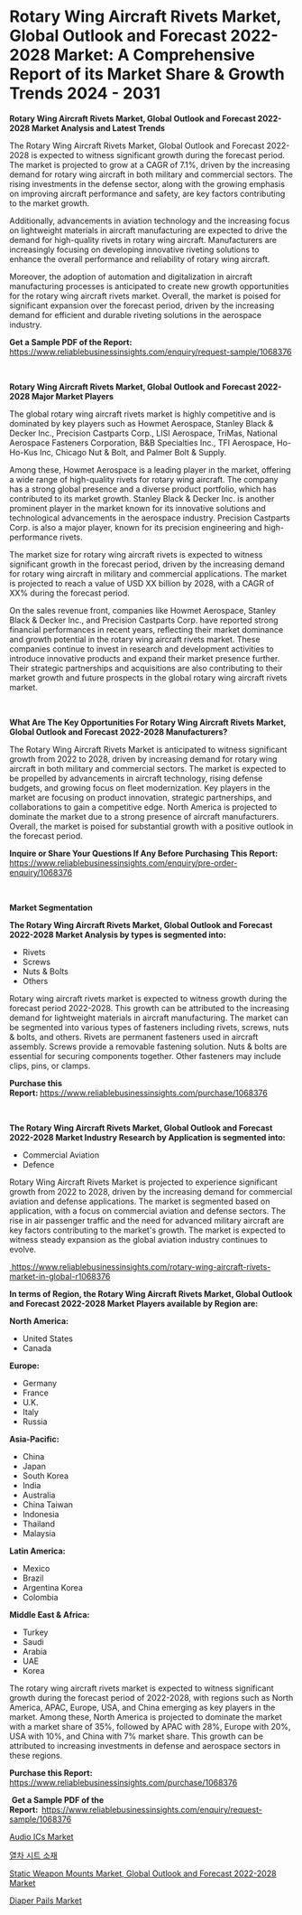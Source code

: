 <p><h1>Rotary Wing Aircraft Rivets Market, Global Outlook and Forecast 2022-2028 Market: A Comprehensive Report of its Market Share & Growth Trends 2024 - 2031</h1></p><p><strong>Rotary Wing Aircraft Rivets Market, Global Outlook and Forecast 2022-2028 Market Analysis and Latest Trends</strong></p>
<p><p>The Rotary Wing Aircraft Rivets Market, Global Outlook and Forecast 2022-2028 is expected to witness significant growth during the forecast period. The market is projected to grow at a CAGR of 7.1%, driven by the increasing demand for rotary wing aircraft in both military and commercial sectors. The rising investments in the defense sector, along with the growing emphasis on improving aircraft performance and safety, are key factors contributing to the market growth.</p><p>Additionally, advancements in aviation technology and the increasing focus on lightweight materials in aircraft manufacturing are expected to drive the demand for high-quality rivets in rotary wing aircraft. Manufacturers are increasingly focusing on developing innovative riveting solutions to enhance the overall performance and reliability of rotary wing aircraft.</p><p>Moreover, the adoption of automation and digitalization in aircraft manufacturing processes is anticipated to create new growth opportunities for the rotary wing aircraft rivets market. Overall, the market is poised for significant expansion over the forecast period, driven by the increasing demand for efficient and durable riveting solutions in the aerospace industry.</p></p>
<p><strong>Get a Sample PDF of the Report:&nbsp;</strong> <a href="https://www.reliablebusinessinsights.com/enquiry/request-sample/1068376">https://www.reliablebusinessinsights.com/enquiry/request-sample/1068376</a></p>
<p>&nbsp;</p>
<p><strong>Rotary Wing Aircraft Rivets Market, Global Outlook and Forecast 2022-2028 Major Market Players</strong></p>
<p><p>The global rotary wing aircraft rivets market is highly competitive and is dominated by key players such as Howmet Aerospace, Stanley Black & Decker Inc., Precision Castparts Corp., LISI Aerospace, TriMas, National Aerospace Fasteners Corporation, B&B Specialties Inc., TFI Aerospace, Ho-Ho-Kus Inc, Chicago Nut & Bolt, and Palmer Bolt & Supply.</p><p>Among these, Howmet Aerospace is a leading player in the market, offering a wide range of high-quality rivets for rotary wing aircraft. The company has a strong global presence and a diverse product portfolio, which has contributed to its market growth. Stanley Black & Decker Inc. is another prominent player in the market known for its innovative solutions and technological advancements in the aerospace industry. Precision Castparts Corp. is also a major player, known for its precision engineering and high-performance rivets.</p><p>The market size for rotary wing aircraft rivets is expected to witness significant growth in the forecast period, driven by the increasing demand for rotary wing aircraft in military and commercial applications. The market is projected to reach a value of USD XX billion by 2028, with a CAGR of XX% during the forecast period.</p><p>On the sales revenue front, companies like Howmet Aerospace, Stanley Black & Decker Inc., and Precision Castparts Corp. have reported strong financial performances in recent years, reflecting their market dominance and growth potential in the rotary wing aircraft rivets market. These companies continue to invest in research and development activities to introduce innovative products and expand their market presence further. Their strategic partnerships and acquisitions are also contributing to their market growth and future prospects in the global rotary wing aircraft rivets market.</p></p>
<p>&nbsp;</p>
<p><strong>What Are The Key Opportunities For Rotary Wing Aircraft Rivets Market, Global Outlook and Forecast 2022-2028 Manufacturers?</strong></p>
<p><p>The Rotary Wing Aircraft Rivets Market is anticipated to witness significant growth from 2022 to 2028, driven by increasing demand for rotary wing aircraft in both military and commercial sectors. The market is expected to be propelled by advancements in aircraft technology, rising defense budgets, and growing focus on fleet modernization. Key players in the market are focusing on product innovation, strategic partnerships, and collaborations to gain a competitive edge. North America is projected to dominate the market due to a strong presence of aircraft manufacturers. Overall, the market is poised for substantial growth with a positive outlook in the forecast period.</p></p>
<p><strong>Inquire or Share Your Questions If Any Before Purchasing This Report:</strong> <a href="https://www.reliablebusinessinsights.com/enquiry/pre-order-enquiry/1068376">https://www.reliablebusinessinsights.com/enquiry/pre-order-enquiry/1068376</a></p>
<p>&nbsp;</p>
<p><strong>Market Segmentation</strong></p>
<p><strong>The Rotary Wing Aircraft Rivets Market, Global Outlook and Forecast 2022-2028 Market Analysis by types is segmented into:</strong></p>
<p><ul><li>Rivets</li><li>Screws</li><li>Nuts & Bolts</li><li>Others</li></ul></p>
<p><p>Rotary wing aircraft rivets market is expected to witness growth during the forecast period 2022-2028. This growth can be attributed to the increasing demand for lightweight materials in aircraft manufacturing. The market can be segmented into various types of fasteners including rivets, screws, nuts & bolts, and others. Rivets are permanent fasteners used in aircraft assembly. Screws provide a removable fastening solution. Nuts & bolts are essential for securing components together. Other fasteners may include clips, pins, or clamps.</p></p>
<p><strong>Purchase this Report:&nbsp;</strong><a href="https://www.reliablebusinessinsights.com/purchase/1068376">https://www.reliablebusinessinsights.com/purchase/1068376</a></p>
<p>&nbsp;</p>
<p><strong>The Rotary Wing Aircraft Rivets Market, Global Outlook and Forecast 2022-2028 Market Industry Research by Application is segmented into:</strong></p>
<p><ul><li>Commercial Aviation</li><li>Defence</li></ul></p>
<p><p>Rotary Wing Aircraft Rivets Market is projected to experience significant growth from 2022 to 2028, driven by the increasing demand for commercial aviation and defense applications. The market is segmented based on application, with a focus on commercial aviation and defense sectors. The rise in air passenger traffic and the need for advanced military aircraft are key factors contributing to the market's growth. The market is expected to witness steady expansion as the global aviation industry continues to evolve.</p></p>
<p><a href="https://www.reliablebusinessinsights.com/rotary-wing-aircraft-rivets-market-in-global-r1068376">&nbsp;https://www.reliablebusinessinsights.com/rotary-wing-aircraft-rivets-market-in-global-r1068376</a></p>
<p><strong>In terms of Region, the Rotary Wing Aircraft Rivets Market, Global Outlook and Forecast 2022-2028 Market Players available by Region are:</strong></p>
<p>
    <p> <strong> North America: </strong>
        <ul>
            <li>United States</li>
            <li>Canada</li>
        </ul>
        </p> 
    <p> <strong> Europe: </strong>
        <ul>
            <li>Germany</li>
            <li>France</li>
            <li>U.K.</li>
            <li>Italy</li>
            <li>Russia</li>
        </ul>
        </p> 
    <p> <strong> Asia-Pacific: </strong>
        <ul>
            <li>China</li>
            <li>Japan</li>
            <li>South Korea</li>
            <li>India</li>
            <li>Australia</li>
            <li>China Taiwan</li>
            <li>Indonesia</li>
            <li>Thailand</li>
            <li>Malaysia</li>
        </ul>
        </p> 
    <p> <strong> Latin America: </strong>
        <ul>
            <li>Mexico</li>
            <li>Brazil</li>
            <li>Argentina Korea</li>
            <li>Colombia</li>
        </ul>
        </p> 
    <p> <strong> Middle East & Africa: </strong>
        <ul>
            <li>Turkey</li>
            <li>Saudi</li>
            <li>Arabia</li>
            <li>UAE</li>
            <li>Korea</li>
        </ul>
    </p>
    </p>
<p><p>The rotary wing aircraft rivets market is expected to witness significant growth during the forecast period of 2022-2028, with regions such as North America, APAC, Europe, USA, and China emerging as key players in the market. Among these, North America is projected to dominate the market with a market share of 35%, followed by APAC with 28%, Europe with 20%, USA with 10%, and China with 7% market share. This growth can be attributed to increasing investments in defense and aerospace sectors in these regions.</p></p>
<p><strong>Purchase this Report: </strong><a href="https://www.reliablebusinessinsights.com/purchase/1068376">https://www.reliablebusinessinsights.com/purchase/1068376</a></p>
<p>&nbsp;<strong>Get a Sample PDF of the Report:&nbsp;&nbsp;</strong><a href="https://www.reliablebusinessinsights.com/enquiry/request-sample/1068376">https://www.reliablebusinessinsights.com/enquiry/request-sample/1068376</a></p>
<p><strong></strong></p>
<p><p><a href="https://www.linkedin.com/pulse/audio-ics-market-key-successful-business-strategy-forecast-aukle">Audio ICs Market</a></p><p><a href="https://github.com/oajzkywllm460/Market-Research-Report-List-2/blob/main/225620178941.md">열차 시트 소재</a></p><p><a href="https://github.com/CliffMedina6/Market-Research-Report-List-4/blob/main/static-weapon-mounts-market-global-outlook-and-forecast-2022-2028-market.md">Static Weapon Mounts Market, Global Outlook and Forecast 2022-2028 Market</a></p><p><a href="https://www.linkedin.com/pulse/diaper-pails-market-size-reveals-best-marketing-channels-global-ozaee">Diaper Pails Market</a></p></p>